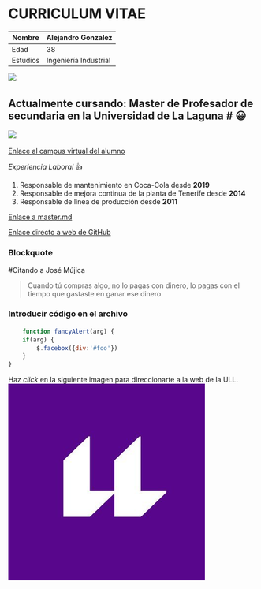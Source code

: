 

<!--
**Alex100260076/Alex100260076** is a ✨ _special_ ✨ repository because its `README.md` (this file) appears on your GitHub profile.

Here are some ideas to get you started:

- 🔭 I’m currently working on ...
- 🌱 I’m currently learning ...
- 👯 I’m looking to collaborate on ...
- 🤔 I’m looking for help with ...
- 💬 Ask me about ...
- 📫 How to reach me: ...
- 😄 Pronouns: ...
- ⚡ Fun fact: ...
-->

# CURRICULUM VITAE



Nombre | Alejandro Gonzalez 
-------|--------
Edad | 38
Estudios | Ingeniería Industrial 
<img width=50 src="http://portal.uned.es/NUEVOWEB/IMAGENES/logo_uned.gif">

## Actualmente cursando: Master de Profesador de secundaria en la Universidad de La Laguna # :smiley:

<img width=70 src="http://ceadtenerife.es/web/wp-content/uploads/2018/10/logo-ull.jpg">

[Enlace al campus virtual del alumno](https://campusdoctoradoyposgrado2122.ull.es/user/profile.php?id=4825)

*Experiencia Laboral* :+1:
1. Responsable de mantenimiento en Coca-Cola desde **2019**
2. Responsable de mejora continua de la planta de Tenerife desde **2014**
3. Responsable de línea de producción desde **2011**


[Enlace a master.md](https://github.com/ULL-MFP-AET-2122/aprender-markdown-alejandro-gonzalez-sarasola-alu0100260076/blob/main/master.md)


[Enlace directo a web de GitHub](http://github.com)

### Blockquote
#Citando a José Mújica
> Cuando tú compras algo, 
>no lo pagas con dinero, 
>lo pagas con el tiempo que gastaste en ganar ese dinero

### Introducir código en el archivo 
```javascript
    function fancyAlert(arg) {
    if(arg) {
        $.facebox({div:'#foo'})
    }
}
```


Haz *click* en la siguiente imagen para direccionarte a la web de la ULL.
[![ULL Logo](logo-ull.jpg)](https://www.ull.es/)

